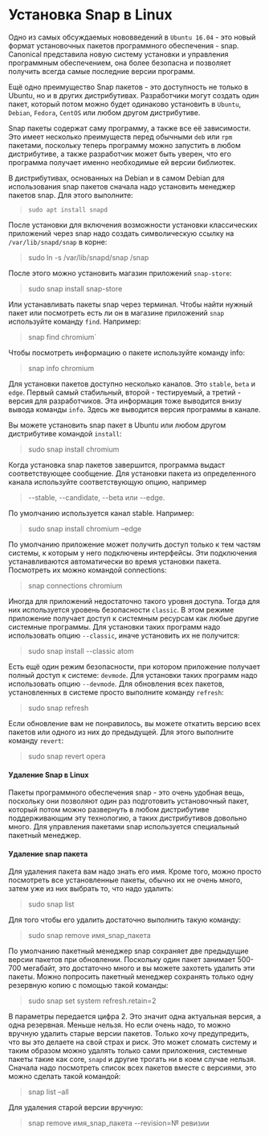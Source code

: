 # Установка Snap в Linux

Одно из самых обсуждаемых нововведений в `Ubuntu 16.04` - это новый формат
установочных пакетов программного обеспечения - snap. Canonical представила
новую систему установки и управления программным обеспечением, она более
безопасна и позволяет получить всегда самые последние версии программ.

Ещё одно преимущество Snap пакетов - это доступность не только в Ubuntu,
но и в других дистрибутивах. Разработчики могут создать один пакет, который
потом можно будет одинаково установить в `Ubuntu`, `Debian`, `Fedora`, `CentOS` или
любом другом дистрибутиве.

Snap пакеты содержат саму программу, а также все её зависимости. Это имеет
несколько преимуществ перед обычными `deb` или `rpm` пакетами, поскольку теперь
программу можно запустить в любом дистрибутиве, а также разработчик может
быть уверен, что его программа получает именно необходимые ей версии
библиотек.

В дистрибутивах, основанных на Debian и в самом Debian для использования
snap пакетов сначала надо установить менеджер пакетов snap. Для этого выполните:
>  `sudo apt install snapd`

После установки для включения возможности установки классических
приложений через snap надо создать символическую ссылку на `/var/lib/snapd/snap` в
корне:
> sudo ln -s /var/lib/snapd/snap /snap

После этого можно установить магазин приложений `snap-store`:
> sudo snap install snap-store

Или устанавливать пакеты snap через терминал.
Чтобы найти нужный пакет или посмотреть есть ли он в магазине приложений
`snap` используйте команду `find`. Например:
> snap find chromium`

Чтобы посмотреть информацию о пакете используйте команду info:
> snap info chromium

Для установки пакетов доступно несколько каналов. Это `stable`, `beta` и `edge`.
Первый самый стабильный, второй - тестируемый, а третий - версия для
разработчиков. Эта информация тоже выводится внизу вывода команды `info`. Здесь
же выводится версия программы в канале.

Вы можете установить snap пакет в Ubuntu или любом другом дистрибутиве
командой `install`:
> sudo snap install chromium

Когда установка snap пакетов завершится, программа выдаст
соответствующее сообщение. Для установки пакета из определенного канала
используйте соответствующую опцию, например
> --stable, --candidate, --beta или --edge.

По умолчанию используется канал stable. Например:
> sudo snap install chromium –edge

По умолчанию приложение может получить доступ только к тем частям
системы, к которым у него подключены интерфейсы. Эти подключения
устанавливаются автоматически во время установки пакета. Посмотреть их можно
командой connections:
> snap connections chromium

Иногда для приложений недостаточно такого уровня доступа. Тогда для них
используется уровень безопасности `classic`. В этом режиме приложение получает
доступ к системным ресурсам как любые другие системные программы. Для
установки таких программ надо использовать опцию `--classic`, иначе установить их
не получится:
> sudo snap install --classic atom

Есть ещё один режим безопасности, при котором приложение получает
полный доступ к системе: `devmode`. Для установки таких программ надо
использовать опцию `--devmode`.
Для обновления всех пакетов, установленных в системе просто выполните
команду `refresh`:
> sudo snap refresh

Если обновление вам не понравилось, вы можете откатить версию всех
пакетов или одного из них до предыдущей. Для этого выполните команду `revert`:
> sudo snap revert opera

#### Удаление Snap в Linux

Пакеты программного обеспечения snap - это очень удобная вещь, поскольку
они позволяют один раз подготовить установочный пакет, который потом можно
развернуть в любом дистрибутиве поддерживающим эту технологию, а таких
дистрибутивов довольно много. Для управления пакетами snap используется
специальный пакетный менеджер.

#### Удаление snap пакета
Для удаления пакета вам надо знать его имя.
Кроме того, можно просто посмотреть все установленные пакеты, обычно их
не очень много, затем уже из них выбрать то, что надо удалить:

> sudo snap list

Для того чтобы его удалить достаточно выполнить такую команду:
> sudo snap remove имя_snap_пакета

По умолчанию пакетный менеджер snap сохраняет две предыдущие версии
пакетов при обновлении. Поскольку один пакет занимает 500-700 мегабайт, это
достаточно много и вы можете захотеть удалить эти пакеты. Можно попросить
пакетный менеджер сохранять только одну резервную копию с помощью такой
команды:
> sudo snap set system refresh.retain=2

В параметры передается цифра 2. Это значит одна актуальная версия, а одна
резервная. Меньше нельзя. Но если очень надо, то можно вручную удалить старые
версии пакетов. Только хочу предупредить, что вы это делаете на свой страх и риск.
Это может сломать систему и таким образом можно удалять только сами
приложения, системные пакеты такие как core, `snapd` и другие трогать ни в коем
случае нельзя. Сначала надо посмотреть список всех пакетов вместе с версиями, это
можно сделать такой командой:
> snap list –all

Для удаления старой версии вручную:
> snap remove имя_snap_пакета --revision=№ ревизии
